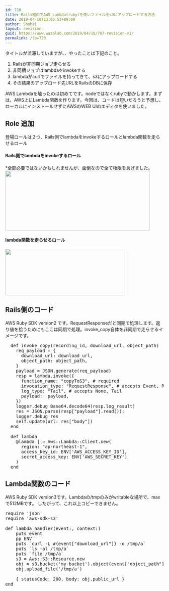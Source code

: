 ```yaml
---
id: 720
title: Rails経由でAWS Lambda(ruby)を使いファイルをs3にアップロードする方法
date: 2019-04-18T13:05:53+09:00
author: Shohei
layout: revision
guid: https://www.wazalab.com/2019/04/18/707-revision-v1/
permalink: /?p=720
---
```

タイトルが渋滞していますが、、やったことは下記のこと。

1. Railsが非同期ジョブ走らせる
2. 非同期ジョブはlambdaをinvokeする
3. lambdaがcurlでファイルを持ってきて、s3にアップロードする
4. その結果のアップロード先URLをRailsのDBに保存

AWS Lambdaを触ったのは初めてです。nodeではなくrubyで動かします。まずは、AWS上にLambda関数を作ります。今回は、コードは短いだろうと予想し、ローカルにインストールせずにAWSのWEB UIのエディタを使いました。

## Role 追加

登場ロールは２つ、Rails側でlambdaをinvokeするロールとlambda関数を走らせるロール

#### Rails側でlambdaをinvokeするロール
*全部必要ではないかもしれませんが、面倒なので全て権限をあげました。
<img src="https://www.wazalab.com/wp-content/uploads/2019/04/roles-1.png" alt="" width="459" height="189" class="alignnone size-full wp-image-716" />

#### lambda関数を走らせるロール
<img src="https://www.wazalab.com/wp-content/uploads/2019/04/role1.png" alt="" width="381" height="147" class="alignnone size-full wp-image-710" />

## Rails側のコード

AWS Ruby SDK version2 です。RequestResponseだと同期で処理します。返り値を拾うためにもここは同期で処理。invoke_copy自体を非同期で走らせるイメージです。
 
<pre class="lang:ruby decode:true " >  def invoke_copy(recording_id, download_url, object_path)
    req_payload = {
      download_url: download_url, 
      object_path: object_path, 
    }
    payload = JSON.generate(req_payload)
    resp = lambda.invoke({
      function_name: "copyToS3", # required
      invocation_type: "RequestResponse", # accepts Event, RequestResponse, DryRun
      log_type: "Tail", # accepts None, Tail
      payload:  payload,
    })
    logger.debug Base64.decode64(resp.log_result)
    res = JSON.parse(resp["payload"].read());
    logger.debug res
    self.update(url: res["body"])
  end

  def lambda
    @lambda ||= Aws::Lambda::Client.new(
      region: "ap-northeast-1",
      access_key_id: ENV['AWS_ACCESS_KEY_ID'], 
      secret_access_key: ENV['AWS_SECRET_KEY'] 
    )
  end</pre> 

## Lambda関数のコード

AWS Ruby SDK version3です。Lambdaの/tmpのみがwritableな場所で、maxで512MBです。
したがって、これ以上コピーできません。

 
<pre class="lang:ruby decode:true " >require 'json'
require 'aws-sdk-s3'

def lambda_handler(event:, context:)
    puts event
    pp ENV
    puts `curl -L #{event["download_url"]} -o /tmp/a`
    puts `ls -al /tmp/a`
    puts `file /tmp/a`
    s3 = Aws::S3::Resource.new
    obj = s3.bucket('my-backet').object(event["object_path"])
    obj.upload_file('/tmp/a')
    
    { statusCode: 200, body: obj.public_url }
end</pre> 

